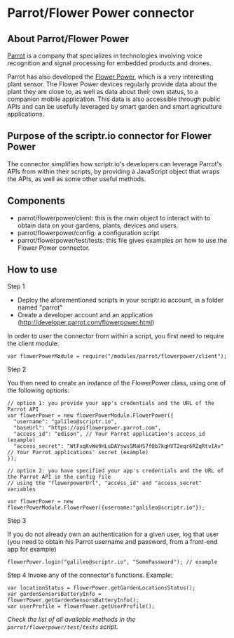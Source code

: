 # Parrot/Flower Power connector
## About Parrot/Flower Power
[Parrot](http://www.parrot.com/) is a company that specializes in technologies involving voice recognition and signal processing 
for embedded products and drones. 

Parrot has also developed the [Flower Power](http://www.parrot.com/usa/products/flower-power/), which is a very interesting plant sensor.
The Flower Power devices regularly provide data about the plant they are close to, as well as data about their own status, 
to a companion mobile application. This data is also accessible through public APIs and can be usefully leveraged by smart garden and
smart agriculture applications.  

## Purpose of the scriptr.io connector for Flower Power
The connector simplifies how scriptr.io's developers can leverage Parrot's APIs from within their scripts, by providing
a JavaScript object that wraps the APIs, as well as some other useful methods.

## Components
- parrot/flowerpower/client: this is the main object to interact with to obtain data on your gardens, plants, devices and users.
- parrot/flowerpower/config: a configuration script
- parrot/flowerpower/test/tests: this file gives examples on how to use the Flower Power connector.

## How to use

Step 1

- Deploy the aforementioned scripts in your scriptr.io account, in a folder named "parrot"
- Create a developer account and an application (http://developer.parrot.com/flowerpower.html)

In order to user the connector from within a script, you first need to require the client module:
```
var flowerPowerModule = require("/modules/parrot/flowerpower/client");
```
Step 2

You then need to create an instance of the FlowerPower class, using one of the following options:
```
// option 1: you provide your app's credentials and the URL of the Parrot API
var flowerPower = new flowerPowerModule.FlowerPower({
  "username": "galileo@scriptr.io",
  "baseUrl": "https://apiflowerpower.parrot.com",
  "access_id": "edison", // Your Parrot application's access_id (example)
  "access_secret": "WtFxqKvWe9HLuDAYswsSMaHS7fQb7kqHVT2eqr6RZqRtvIAv" // Your Parrot applications' secret (example)
});

// option 2: you have specified your app's credentials and the URL of the Parrot API in the config file
// using the "flowerpowerUrl", "access_id" and "access_secret" variables
 
var flowerPower = new flowerPowerModule.FlowerPower({username:"galileo@scriptr.io"});
``` 
Step 3

If you do not already own an authentication for a given user, log that user (you need to obtain his Parrot
username and password, from a front-end app for example)
``` 
flowerPower.login("galileo@scriptr.io", "SomePassword"); // example
``` 

Step 4
Invoke any of the connector's functions. Example:

``` 
var locationStatus = flowerPower.getGardenLocationsStatus();
var gardenSensorsBatteryInfo =  flowerPower.getGardenSensorsBatteryInfo();
var userProfile = flowerPower.getUserProfile(); 
``` 

*Check the list of all available methods in the ```parrot/flowerpower/test/tests``` script.*
